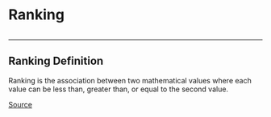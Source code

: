 # Ranking

```{tableofcontents}

```

---

## Ranking Definition

Ranking is the association between two mathematical values where each value can be less than, greater than, or equal to the second value.

[Source](https://ppcexpo.com/blog/how-to-visualize-ranking-data)
